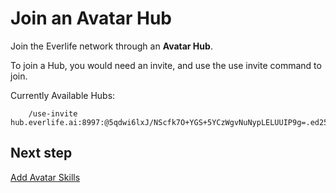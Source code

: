 # Join an Avatar Hub

Join the Everlife network through an **Avatar Hub**. 

To join a Hub, you would need an invite, and use the use invite command to join.

Currently Available Hubs:

        /use-invite hub.everlife.ai:8997:@5qdwi6lxJ/NScfk7O+YGS+5YCzWgvNuNypLELUUIP9g=.ed25519~/xk/cy9kRdgpXAEtIVJCWvh0bphPUh879q+QcjgSbO0=

## Next step

[Add Avatar Skills](230_Add_Skills.md) 
